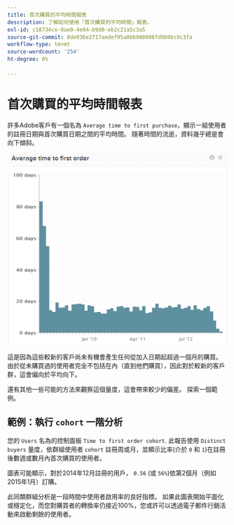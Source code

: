 ```yaml
---
title: 首次購買的平均時間報表
description: 了解如何使用「首次購買的平均時間」報表。
exl-id: c18734ce-0ae0-4e84-b9d0-eb2c21a5c3a5
source-git-commit: 8de036e2717aedef95a8bb908898fd9b9bc9c3fa
workflow-type: tm+mt
source-wordcount: '254'
ht-degree: 0%

---
```


# 首次購買的平均時間報表

許多Adobe客戶有一個名為 `Average time to first purchase`，顯示一組使用者的註冊日期與首次購買日期之間的平均時間。 隨著時間的流逝，資料幾乎總是會向下傾斜。

![首次訂購的平均時間](../../assets/average-time-to-first-order.png)

這是因為這些較新的客戶尚未有機會產生任何從加入日期起超過一個月的購買。 由於從未購買過的使用者完全不包括在內（直到他們購買），因此對於較新的客戶群，這會偏向於平均向下。

還有其他一些可能的方法來觀察這個量度，這會帶來較少的偏差。 探索一個範例。

## 範例：執行 `cohort` 一階分析

您的 `Users` 名為的控制面板 `Time to first order cohort`. 此報告使用 `Distinct buyers` 量度，依群組使用者 `cohort` 註冊周或月，並顯示比率(介於 `0` 和 `1`)在註冊後數週或數月內首次購買的使用者。

圖表可能顯示，對於2014年12月註冊的用戶， `0.56` (或 `56%`)依第2個月（例如2015年1月）訂購。

此同類群組分析是一段時間中使用者啟用率的良好指標。 如果此圖表開始平面化或穩定化，而您對購買者的轉換率仍接近100%，您或許可以透過電子郵件行銷活動來啟動剩餘的使用者。
